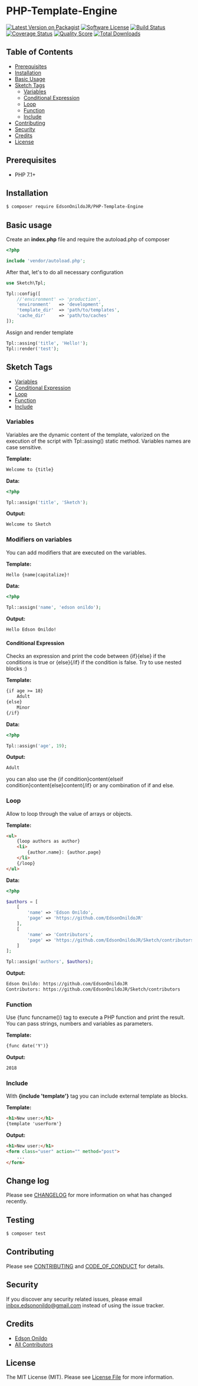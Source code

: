 PHP-Template-Engine
===================

[![Latest Version on Packagist][ico-version]][link-packagist]
[![Software License][ico-license]](LICENSE.md)
[![Build Status][ico-travis]][link-travis]
[![Coverage Status][ico-scrutinizer]][link-scrutinizer]
[![Quality Score][ico-code-quality]][link-code-quality]
[![Total Downloads][ico-downloads]][link-downloads]

Table of Contents
-----------------

* [Prerequisites](#prerequisites)
* [Installation](#installation)
* [Basic Usage](#basic-usage)
* [Sketch Tags](#sketch-tags)
    * [Variables](#variables)
    * [Conditional Expression](#conditional-expression)
    * [Loop](#loop)
    * [Function](#function)
    * [Include](#include)
* [Contributing](#contributing)
* [Security](#security)
* [Credits](#credits)
* [License](#license)

Prerequisites
-------------

* PHP 7.1+

Installation
------------

``` bash
$ composer require EdsonOnildoJR/PHP-Template-Engine
```

Basic usage
-----------

Create an **index.php** file and require the autoload.php of composer

``` php
<?php

include 'vendor/autoload.php';
```

After that, let's to do all necessary configuration

``` php
use Sketch\Tpl;

Tpl::config([
    //'environment' => 'production',
    'environment'   => 'development',
    'template_dir'  => 'path/to/templates',
    'cache_dir'     => 'path/to/caches'
]);
```

Assign and render template

``` php
Tpl::assing('title', 'Hello!');
Tpl::render('test');
```

Sketch Tags
-----------

* [Variables](#variables)
* [Conditional Expression](#conditional-expression)
* [Loop](#loop)
* [Function](#function)
* [Include](#include)

### Variables

Variables are the dynamic content of the template, valorized on the execution of the script with Tpl::assing() static method. Variables names are case sensitive.

**Template:**
``` html
Welcome to {title}
```

**Data:**
``` php
<?php

Tpl::assign('title', 'Sketch');
```

**Output:**
``` html
Welcome to Sketch
```

### Modifiers on variables

You can add modifiers that are executed on the variables.

**Template:**
``` html
Hello {name|capitalize}!
```

**Data:**
``` php
<?php

Tpl::assign('name', 'edson onildo');
```

**Output:**
``` html
Hello Edson Onildo!
```

#### Conditional Expression

Checks an expression and print the code between {if}{else} if the conditions is true or {else}{/if} if the condition is false. Try to use nested blocks :)

**Template:**
``` html
{if age >= 18}
    Adult
{else}
    Minor
{/if}
```

**Data:**
``` php
<?php

Tpl::assign('age', 19);
```

**Output:**
``` html
Adult
```

you can also use the {if condition}content{elseif condition}content{else}content{/if} or any combination of if and else.

### Loop

Allow to loop through the value of arrays or objects.

**Template:**
``` html
<ul>
    {loop authors as author}
    <li>
        {author.name}: {author.page}
    </li>
    {/loop}
</ul>
```

**Data:**
``` php
<?php

$authors = [
    [
        'name' => 'Edson Onildo',
        'page' => 'https://github.com/EdsonOnildoJR'
    ],
    [
        'name' => 'Contributors',
        'page' => 'https://github.com/EdsonOnildoJR/Sketch/contributors'
    ]
];

Tpl::assign('authors', $authors);
```

**Output:**
``` html
Edson Onildo: https://github.com/EdsonOnildoJR
Contributors: https://github.com/EdsonOnildoJR/Sketch/contributors
```

### Function

Use {func  funcname()} tag to execute a PHP function and print the result. You can pass strings, numbers and variables as parameters.

**Template:**
``` html
{func date('Y')}
```

**Output:**
``` html
2018
```

### Include

With **{include 'template'}** tag you can include external template as blocks.

**Template:**
``` html
<h1>New user:</h1>
{template 'userForm'}
```

**Output:**
``` html
<h1>New user:</h1>
<form class="user" action="" method="post">
    ...
</form>
```

## Change log

Please see [CHANGELOG](CHANGELOG.md) for more information on what has changed recently.

## Testing

``` bash
$ composer test
```

## Contributing

Please see [CONTRIBUTING](CONTRIBUTING.md) and [CODE_OF_CONDUCT](CODE_OF_CONDUCT.md) for details.

## Security

If you discover any security related issues, please email inbox.edsononildo@gmail.com instead of using the issue tracker.

## Credits

- [Edson Onildo][link-author]
- [All Contributors][link-contributors]

## License

The MIT License (MIT). Please see [License File](LICENSE.md) for more information.

[ico-version]: https://img.shields.io/packagist/v/EdsonOnildoJR/PHP-Template-Engine.svg?style=flat-square
[ico-license]: https://img.shields.io/badge/license-MIT-brightgreen.svg?style=flat-square
[ico-travis]: https://img.shields.io/travis/EdsonOnildoJR/PHP-Template-Engine/master.svg?style=flat-square
[ico-scrutinizer]: https://img.shields.io/scrutinizer/coverage/g/EdsonOnildoJR/PHP-Template-Engine.svg?style=flat-square
[ico-code-quality]: https://img.shields.io/scrutinizer/g/EdsonOnildoJR/PHP-Template-Engine.svg?style=flat-square
[ico-downloads]: https://img.shields.io/packagist/dt/EdsonOnildoJR/PHP-Template-Engine.svg?style=flat-square

[link-packagist]: https://packagist.org/packages/edsononildo/tpl
[link-travis]: https://travis-ci.org/EdsonOnildoJR/PHP-Template-Engine
[link-scrutinizer]: https://scrutinizer-ci.com/g/EdsonOnildoJR/PHP-Template-Engine/code-structure
[link-code-quality]: https://scrutinizer-ci.com/g/EdsonOnildoJR/PHP-Template-Engine
[link-downloads]: https://packagist.org/packages/EdsonOnildoJR/PHP-Template-Engine
[link-author]: https://github.com/EdsonOnildoJR
[link-contributors]: ../../contributors

